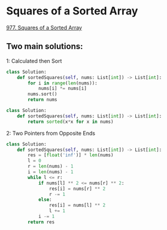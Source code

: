 #  Squares of a Sorted Array
[977. Squares of a Sorted Array](https://leetcode.com/problems/squares-of-a-sorted-array/)

## Two main solutions:

1: Calculated then Sort

```python
class Solution:
    def sortedSquares(self, nums: List[int]) -> List[int]:
        for i in range(len(nums)):
            nums[i] *= nums[i]
        nums.sort()
        return nums

```

```python
class Solution:
    def sortedSquares(self, nums: List[int]) -> List[int]:
        return sorted(x*x for x in nums)
```

2: Two Pointers from Opposite Ends
```python
class Solution:
    def sortedSquares(self, nums: List[int]) -> List[int]:
        res = [float('inf')] * len(nums)
        l = 0
        r = len(nums) - 1
        i = len(nums) - 1
        while l <= r:
            if nums[l] ** 2 <= nums[r] ** 2:
                res[i] = nums[r] ** 2
                r -= 1
            else:
                res[i] = nums[l] ** 2
                l += 1
            i -= 1
        return res
```
